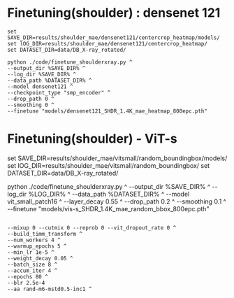 # Finetuning(shoulder) : densenet 121
```
set SAVE_DIR=results/shoulder_mae/densenet121/centercrop_heatmap/models/
set lOG_DIR=results/shoulder_mae/densenet121/centercrop_heatmap/
set DATASET_DIR=data/DB_X-ray_rotated/

python ./code/finetune_shoulderxray.py ^
--output_dir %SAVE_DIR% ^
--log_dir %SAVE_DIR% ^
--data_path %DATASET_DIR% ^
--model densenet121 ^
--checkpoint_type "smp_encoder" ^
--drop_path 0 ^
--smoothing 0 ^
--finetune "models/densenet121_SHDR_1.4K_mae_heatmap_800epc.pth"
```

# Finetuning(shoulder) - ViT-s

set SAVE_DIR=results/shoulder_mae/vitsmall/random_boundingbox/models/
set lOG_DIR=results/shoulder_mae/vitsmall/random_boundingbox/
set DATASET_DIR=data/DB_X-ray_rotated/

python ./code/finetune_shoulderxray.py ^
--output_dir %SAVE_DIR% ^
--log_dir %LOG_DIR% ^
--data_path %DATASET_DIR% ^
--model vit_small_patch16 ^
--layer_decay 0.55 ^
--drop_path 0.2 ^
--smoothing 0.1 ^
--finetune "models/vis-s_SHDR_1.4K_mae_random_bbox_800epc.pth"
```

--mixup 0 --cutmix 0 --reprob 0 --vit_dropout_rate 0 ^
--build_timm_transform ^
--num_workers 4 ^
--warmup_epochs 5 ^
--min_lr 1e-5 ^
--weight_decay 0.05 ^
--batch_size 8 ^
--accum_iter 4 ^
--epochs 80 ^
--blr 2.5e-4 
--aa rand-m6-mstd0.5-inc1 ^
